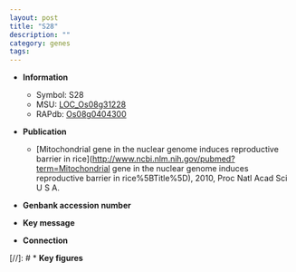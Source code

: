 ```yaml
---
layout: post
title: "S28"
description: ""
category: genes
tags: 
---
```


* **Information**  
    + Symbol: S28  
    + MSU: [LOC_Os08g31228](http://rice.uga.edu/cgi-bin/ORF_infopage.cgi?orf=LOC_Os08g31228)  
    + RAPdb: [Os08g0404300](http://rapdb.dna.affrc.go.jp/viewer/gbrowse_details/irgsp1?name=Os08g0404300)  

* **Publication**  
    + [Mitochondrial gene in the nuclear genome induces reproductive barrier in rice](http://www.ncbi.nlm.nih.gov/pubmed?term=Mitochondrial gene in the nuclear genome induces reproductive barrier in rice%5BTitle%5D), 2010, Proc Natl Acad Sci U S A.

* **Genbank accession number**  

* **Key message**  

* **Connection**  

[//]: # * **Key figures**  


